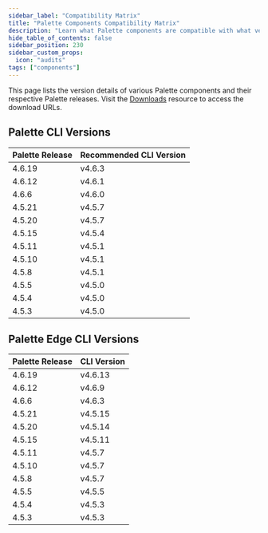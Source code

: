 ```yaml
---
sidebar_label: "Compatibility Matrix"
title: "Palette Components Compatibility Matrix"
description: "Learn what Palette components are compatible with what versions."
hide_table_of_contents: false
sidebar_position: 230
sidebar_custom_props:
  icon: "audits"
tags: ["components"]
---
```


This page lists the version details of various Palette components and their respective Palette releases. Visit the
[Downloads](spectro-downloads.md) resource to access the download URLs.

## Palette CLI Versions

| Palette Release <!-- cli-compatibility-table --> | Recommended CLI Version |
| ------------------------------------------------ | ----------------------- |
| <!-- cli-4.6.b --> 4.6.19                        | v4.6.3                  |
| <!-- cli-4.6.a --> 4.6.12                        | v4.6.1                  |
| 4.6.6                                            | v4.6.0                  |
| 4.5.21                                           | v4.5.7                  |
| 4.5.20                                           | v4.5.7                  |
| 4.5.15                                           | v4.5.4                  |
| 4.5.11                                           | v4.5.1                  |
| 4.5.10                                           | v4.5.1                  |
| 4.5.8                                            | v4.5.1                  |
| 4.5.5                                            | v4.5.0                  |
| 4.5.4                                            | v4.5.0                  |
| 4.5.3                                            | v4.5.0                  |

## Palette Edge CLI Versions

| Palette Release <!-- edge-cli-compatibility-table --> | CLI Version |
| ----------------------------------------------------- | ----------- |
| <!-- edge-4.6.b --> 4.6.19                            | v4.6.13     |
| <!-- edge-4.6.a --> 4.6.12                            | v4.6.9      |
| 4.6.6                                                 | v4.6.3      |
| 4.5.21                                                | v4.5.15     |
| 4.5.20                                                | v4.5.14     |
| 4.5.15                                                | v4.5.11     |
| 4.5.11                                                | v4.5.7      |
| 4.5.10                                                | v4.5.7      |
| 4.5.8                                                 | v4.5.7      |
| 4.5.5                                                 | v4.5.5      |
| 4.5.4                                                 | v4.5.3      |
| 4.5.3                                                 | v4.5.3      |
